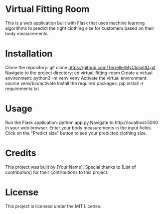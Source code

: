 # Virtual Fitting Room

This is a web application built with Flask that uses machine learning algorithms to predict the right clothing size for customers based on their body measurements. 

# Installation

Clone the repository: git clone https://github.com/Terrelle/MyClosetIQ.git
Navigate to the project directory: cd virtual-fitting-room
Create a virtual environment: python3 -m venv venv
Activate the virtual environment: source venv/bin/activate
Install the required packages: pip install -r requirements.txt


# Usage

Run the Flask application: python app.py
Navigate to http://localhost:5000 in your web browser.
Enter your body measurements in the input fields.
Click on the "Predict size" button to see your predicted clothing size.

# Credits

This project was built by [Your Name]. Special thanks to [List of contributors] for their contributions to this project.

# License

This project is licensed under the MIT License.
